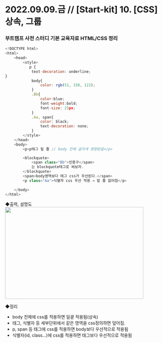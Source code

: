 
2022.09.09.금 // [Start-kit] 10. [CSS] 상속, 그룹
========

### 부트캠프 사전 스터디 기본 교육자료 HTML/CSS 정리     

```js
<!DOCTYPE html>
<html>
    <head>
        <style>
           p {
            text-decoration: underline;
}
            body{
                color: rgb(51, 158, 122);
            }
            .Bb{
                color:blue;
                font-weight:bold;
                font-size: 25px;
            }
            .Aa, span{
                color: black;
                text-decoration: none;
            }
        </style>
    </head>
    <body>
        <p>p태그 밑 줄 // body 전체 글자색 영향받음</p>

        <blockquote>
            <span class="Bb">인용구</span>
            는 blockquote태그로 써보자.
        </blockquote>
        <span>body영역보다 태그 css가 우선된다.</span>
        <p class="Aa">식별자 css 우선 적용 → 밑 줄 없어짐</p>
    
    </body>
</html>
```
◆출력, 설명도   
<img src="https://github.com/cms5092/_posts/imgs/TIL_0010_1.png" width="450px" height="300px"></img>

◆정리   
* body 전체에 css를 적용하면 일괄 적용됨(상속)
* 태그, 식별자 등 세부단위에서 같은 영역을 css정의하면 덮어짐.
* p, span 등 태그에 css를 적용하면 body보다 우선적으로 적용됨
* 식별자(id, class...)에 css를 적용하면 태그보다 우선적으로 적용됨
